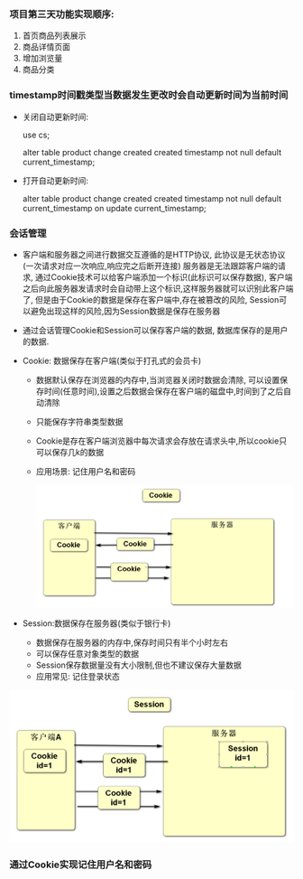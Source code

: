 ### 项目第三天功能实现顺序:

1. 首页商品列表展示
2. 商品详情页面
3. 增加浏览量
4. 商品分类







### timestamp时间戳类型当数据发生更改时会自动更新时间为当前时间

- 关闭自动更新时间:

  use cs;

  alter table product change created created timestamp not null default current_timestamp;

- 打开自动更新时间:

  alter table product change created created timestamp not null default current_timestamp on update current_timestamp;

### 会话管理

- 客户端和服务器之间进行数据交互遵循的是HTTP协议, 此协议是无状态协议(一次请求对应一次响应,响应完之后断开连接) 服务器是无法跟踪客户端的请求, 通过Cookie技术可以给客户端添加一个标识(此标识可以保存数据), 客户端之后向此服务器发请求时会自动带上这个标识,这样服务器就可以识别此客户端了, 但是由于Cookie的数据是保存在客户端中,存在被篡改的风险, Session可以避免出现这样的风险,因为Session数据是保存在服务器  
- 通过会话管理Cookie和Session可以保存客户端的数据, 数据库保存的是用户的数据.

- Cookie: 数据保存在客户端(类似于打孔式的会员卡)

  - 数据默认保存在浏览器的内存中,当浏览器关闭时数据会清除, 可以设置保存时间(任意时间),设置之后数据会保存在客户端的磁盘中,时间到了之后自动清除

  - 只能保存字符串类型数据

  - Cookie是存在客户端浏览器中每次请求会存放在请求头中,所以cookie只可以保存几k的数据  

  - 应用场景: 记住用户名和密码

    ![1666165750817](1666165750817.png)

- Session:数据保存在服务器(类似于银行卡) 

  - 数据保存在服务器的内存中,保存时间只有半个小时左右   
  - 可以保存任意对象类型的数据
  - Session保存数据量没有大小限制,但也不建议保存大量数据
  - 应用常见: 记住登录状态  

![1666165802847](1666165802847.png)

### 通过Cookie实现记住用户名和密码

